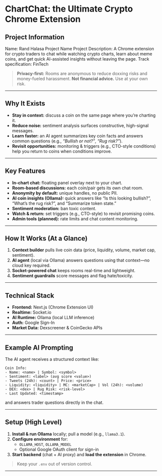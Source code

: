 # ChartChat: the Ultimate Crypto Chrome Extension

## Project Information
Name: Rand Halasa
Project Name
Project Description: A Chrome extension for crypto traders to chat while watching crypto charts, learn about meme coins, and get quick AI-assisted insights without leaving the page.
Track specification: FinTech


> **Privacy-first:** Rooms are anonymous to reduce doxxing risks and money-fueled harassment.
> **Not financial advice.** Use at your own risk.

---

## Why It Exists

- **Stay in context:** discuss a coin on the same page where you’re charting it.  
- **Reduce noise:** sentiment analysis surfaces constructive, high-signal messages.  
- **Learn faster:** an AI agent summarizes key coin facts and answers common questions (e.g., *“Bullish or not?”*, *“Rug risk?”*).  
- **Revisit opportunities:** monitoring & triggers (e.g., CTO-style conditions) help you return to coins when conditions improve.

---

## Key Features

- **In-chart chat:** floating panel overlay next to your chart.
- **Room-based discussions:** each coin/pair gets its own chat room.
- **Anonymity by default:** unique handles, no public PII.
- **AI coin insights (Ollama):** quick answers like “Is this looking bullish?”, “What’s the rug risk?”, and “Summarize token state.”
- **Sentiment moderation:** ban toxic content.
- **Watch & return:** set triggers (e.g., CTO-style) to revisit promising coins.
- **Admin tools (planned):** rate limits and chat content monitoring.

---

## How It Works (At a Glance)

1. **Context builder** pulls live coin data (price, liquidity, volume, market cap, sentiment).  
2. **AI agent** (local via Ollama) answers questions using that context—no cloud key required.  
3. **Socket-powered chat** keeps rooms real-time and lightweight.  
4. **Sentiment guardrails** score messages and flag hate/toxicity.

---

## Technical Stack

- **Frontend:** Next.js (Chrome Extension UI)
- **Realtime:** Socket.io
- **AI Runtime:** Ollama (local LLM inference)
- **Auth:** Google Sign-In
- **Market Data:** Dexscreener & CoinGecko APIs


---

## Example AI Prompting

The AI agent receives a structured context like:

```
Coin Info:
- Name: <name> | Symbol: <symbol>
- Sentiment: <label> (avg score <value>)
- Tweets (24h): <count> | Price: <price>
- Liquidity: <liquidity> | MC: <marketCap> | Vol (24h): <volume)
- DEX: <dex> | Rug Risk: <risk-level>
- Last Updated: <timestamp>
```

and answers trader questions directly in the chat.

---

## Setup (High Level)

1. **Install & run Ollama** locally; pull a model (e.g., `llama3.1`).  
2. **Configure environment** for:
   - `OLLAMA_HOST`, `OLLAMA_MODEL`
   - Optional Google OAuth client for sign-in
3. **Start backend** (chat + AI proxy) and **load the extension** in Chrome.

> Keep your `.env` out of version control.

---
